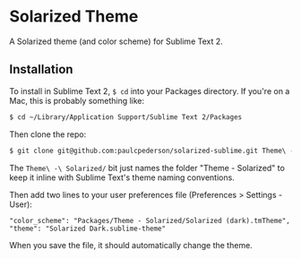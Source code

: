 # Solarized Theme

A Solarized theme (and color scheme) for Sublime Text 2.

## Installation

To install in Sublime Text 2, ```$ cd``` into your Packages directory. If you're on a Mac, this is probably something like:

```bash
$ cd ~/Library/Application Support/Sublime Text 2/Packages
```

Then clone the repo:

```bash
$ git clone git@github.com:paulcpederson/solarized-sublime.git Theme\ -\ Solarized/
```

The ```Theme\ -\ Solarized/``` bit just names the folder "Theme - Solarized" to keep it inline with Sublime Text's theme naming conventions.

Then add two lines to your user preferences file (Preferences > Settings - User):

```
"color_scheme": "Packages/Theme - Solarized/Solarized (dark).tmTheme",
"theme": "Solarized Dark.sublime-theme"
```

When you save the file, it should automatically change the theme.

